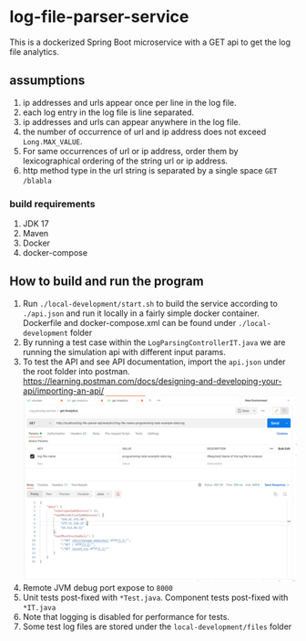 # log-file-parser-service
This is a dockerized Spring Boot microservice with a GET api to get the log file analytics.

## assumptions
1. ip addresses and urls appear once per line in the log file.
2. each log entry in the log file is line separated.
3. ip addresses and urls can appear anywhere in the log file.
4. the number of occurrence of url and ip address does not exceed `Long.MAX_VALUE`.
5. For same occurrences of url or ip address, order them by lexicographical ordering of the string url or ip address.
6. http method type in the url string is separated by a single space `GET /blabla`

### build requirements
1. JDK 17
2. Maven
3. Docker
4. docker-compose

## How to build and run the program
1. Run `./local-development/start.sh` to build the service according to `./api.json` and run it locally in a fairly simple docker container. 
   Dockerfile and docker-compose.xml can be found under `./local-development` folder
2. By running a test case within the `LogParsingControllerIT.java` we are running the simulation api with different input params.
3. To test the API and see API documentation, import the `api.json` under the root folder into postman.
   https://learning.postman.com/docs/designing-and-developing-your-api/importing-an-api/
   ![img.png](img.png)
4. Remote JVM debug port expose to `8000`
5. Unit tests post-fixed with `*Test.java`. Component tests post-fixed with `*IT.java` 
7. Note that logging is disabled for performance for tests.
8. Some test log files are stored under the `local-development/files` folder
